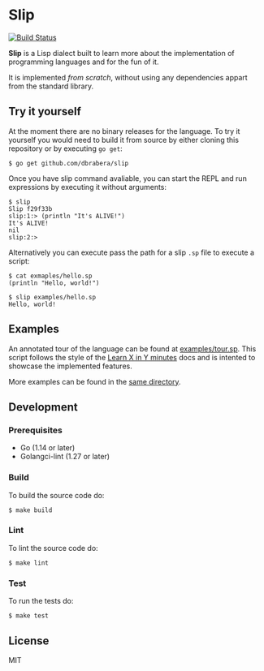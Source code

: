 # Slip

[![Build Status](https://travis-ci.org/dbrabera/slip.svg?branch=master)](https://travis-ci.org/dbrabera/slip)

**Slip** is a Lisp dialect built to learn more about the implementation of programming languages and for the fun of it.

It is implemented _from scratch_, without using any dependencies appart from the standard library.

## Try it yourself

At the moment there are no binary releases for the language. To try it yourself you would need to build it from source by either cloning this repository or by executing `go get`:

```
$ go get github.com/dbrabera/slip
```

Once you have slip command avaliable, you can start the REPL and run expressions by executing it without arguments:

```
$ slip
Slip f29f33b
slip:1:> (println "It's ALIVE!")
It's ALIVE!
nil
slip:2:>
```

Alternatively you can execute pass the path for a slip `.sp` file to execute a script:

```
$ cat exmaples/hello.sp
(println "Hello, world!")
```

```
$ slip examples/hello.sp
Hello, world!
```

## Examples

An annotated tour of the language can be found at [examples/tour.sp](./examples/tour.sp). This script follows the style of the [Learn X in Y minutes](learnxinyminutes.com) docs and is intented to showcase the implemented features.

More examples can be found in the [same directory](./examples).

## Development

### Prerequisites

- Go (1.14 or later)
- Golangci-lint (1.27 or later)

### Build

To build the source code do:

```
$ make build
```

### Lint

To lint the source code do:

```
$ make lint
```

### Test

To run the tests do:

```
$ make test
```

## License

MIT
